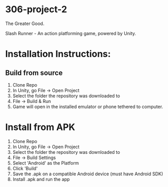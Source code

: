 306-project-2
=============

The Greater Good.

Slash Runner - An action platforming game, powered by Unity.

# Installation Instructions:

## Build from source
1. Clone Repo
2. In Unity, go File -> Open Project
3. Select the folder the repository was downloaded to
4. File -> Build & Run
5. Game will open in the installed emulator or phone tethered to computer.

# Install from APK
1. Clone Repo
2. In Unity, go File -> Open Project
3. Select the folder the repository was downloaded to
4. File -> Build Settings
5. Select 'Android' as the Platform
6. Click 'Build'
7. Save the .apk on a compatible Android device (must have Android SDK)
8. Install .apk and run the app
